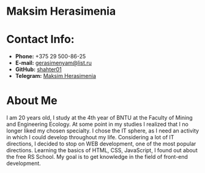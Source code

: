 # Maksim Herasimenia

# Contact Info:
* __Phone:__ +375 29 500-86-25
* __E-mail:__ gerasimenyam@list.ru
* __GitHub:__ [shahter01](https://github.com/shahter01)
* __Telegram:__ [Maksim Herasimenia](https://t.me/prdaun)

# About Me

I am 20 years old, I study at the 4th year of BNTU at the Faculty of Mining and Engineering Ecology. At some point in my studies I realized that I no longer liked my chosen specialty. I chose the IT sphere, as I need an activity in which I could develop throughout my life. Considering a lot of IT directions, I decided to stop on WEB development, one of the most popular directions. Learning the basics of HTML, CSS, JavaScript, I found out about the free RS School. My goal is to get knowledge in the field of front-end development.
